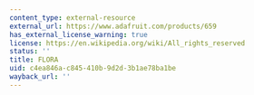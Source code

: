 ```yaml
---
content_type: external-resource
external_url: https://www.adafruit.com/products/659
has_external_license_warning: true
license: https://en.wikipedia.org/wiki/All_rights_reserved
status: ''
title: FLORA
uid: c4ea846a-c845-410b-9d2d-3b1ae78ba1be
wayback_url: ''
---
```


